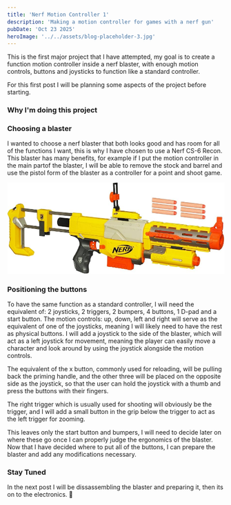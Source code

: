 ```yaml
---
title: 'Nerf Motion Controller 1'
description: 'Making a motion controller for games with a nerf gun'
pubDate: 'Oct 23 2025'
heroImage: '../../assets/blog-placeholder-3.jpg'
---
```


This is the first major project that I have attempted, my goal is to create a function motion controller inside a nerf blaster, with enough motion controls, buttons and joysticks to function like a standard controller.            

For this first post I will be planning some aspects of the project before starting.

### Why I'm doing this project

### Choosing a blaster

I wanted to choose a nerf blaster that both looks good and has room for all of the functions I want, this is why I have chosen to use a Nerf CS-6 Recon. This blaster has many benefits, for example if I put the motion controller in the main partof the blaster, I will be able to remove the stock and barrel and use the pistol form of the blaster as a controller for a point and shoot game.

![Nerf CS-6 Recon Blaster](../../assets/nerf-blaster.jpg)

### Positioning the buttons

To have the same function as a standard controller, I will need the equivalent of: 2 joysticks, 2 triggers, 2 bumpers, 4 buttons, 1 D-pad and a start button. The motion controls: up, down, left and right will serve as the equivalent of one of the joysticks, meaning I will likely need to have the rest as physical buttons. I will add a joystick to the side of the blaster, which will act as a left joystick for movement, meaning the player can easily move a character and look around by using the joystick alongside the motion controls.

The equivalent of the x button, commonly used for reloading, will be pulling back the priming handle, and the other three will be placed on the opposite side as the joystick, so that the user can hold the joystick with a thumb and press the buttons with their fingers.

The right trigger which is usually used for shooting will obviously be the trigger, and I will add a small button in the grip below the trigger to act as the left trigger for zooming.

This leaves only the start button and bumpers, I will need to decide later on where these go once I can properly judge the ergonomics of the blaster. Now that I have decided where to put all of the buttons, I can prepare the blaster and add any modifications necessary.

### Stay Tuned

In the next post I will be dissassembling the blaster and preparing it, then its on to the electronics. 🎉